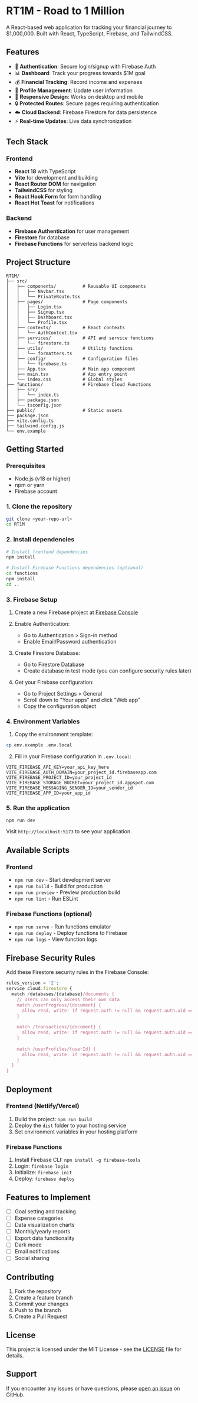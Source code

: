# RT1M - Road to 1 Million

A React-based web application for tracking your financial journey to $1,000,000. Built with React, TypeScript, Firebase, and TailwindCSS.

## Features

- 🔐 **Authentication**: Secure login/signup with Firebase Auth
- 📊 **Dashboard**: Track your progress towards $1M goal
- 💰 **Financial Tracking**: Record income and expenses
- 👤 **Profile Management**: Update user information
- 📱 **Responsive Design**: Works on desktop and mobile
- 🔒 **Protected Routes**: Secure pages requiring authentication
- ☁️ **Cloud Backend**: Firebase Firestore for data persistence
- ⚡ **Real-time Updates**: Live data synchronization

## Tech Stack

### Frontend
- **React 18** with TypeScript
- **Vite** for development and building
- **React Router DOM** for navigation
- **TailwindCSS** for styling
- **React Hook Form** for form handling
- **React Hot Toast** for notifications

### Backend
- **Firebase Authentication** for user management
- **Firestore** for database
- **Firebase Functions** for serverless backend logic

## Project Structure

```
RT1M/
├── src/
│   ├── components/          # Reusable UI components
│   │   ├── Navbar.tsx
│   │   └── PrivateRoute.tsx
│   ├── pages/               # Page components
│   │   ├── Login.tsx
│   │   ├── Signup.tsx
│   │   ├── Dashboard.tsx
│   │   └── Profile.tsx
│   ├── contexts/            # React contexts
│   │   └── AuthContext.tsx
│   ├── services/            # API and service functions
│   │   └── firestore.ts
│   ├── utils/               # Utility functions
│   │   └── formatters.ts
│   ├── config/              # Configuration files
│   │   └── firebase.ts
│   ├── App.tsx              # Main app component
│   ├── main.tsx             # App entry point
│   └── index.css            # Global styles
├── functions/               # Firebase Cloud Functions
│   ├── src/
│   │   └── index.ts
│   ├── package.json
│   └── tsconfig.json
├── public/                  # Static assets
├── package.json
├── vite.config.ts
├── tailwind.config.js
└── env.example
```

## Getting Started

### Prerequisites
- Node.js (v18 or higher)
- npm or yarn
- Firebase account

### 1. Clone the repository
```bash
git clone <your-repo-url>
cd RT1M
```

### 2. Install dependencies
```bash
# Install frontend dependencies
npm install

# Install Firebase Functions dependencies (optional)
cd functions
npm install
cd ..
```

### 3. Firebase Setup

1. Create a new Firebase project at [Firebase Console](https://console.firebase.google.com/)

2. Enable Authentication:
   - Go to Authentication > Sign-in method
   - Enable Email/Password authentication

3. Create Firestore Database:
   - Go to Firestore Database
   - Create database in test mode (you can configure security rules later)

4. Get your Firebase configuration:
   - Go to Project Settings > General
   - Scroll down to "Your apps" and click "Web app"
   - Copy the configuration object

### 4. Environment Variables

1. Copy the environment template:
```bash
cp env.example .env.local
```

2. Fill in your Firebase configuration in `.env.local`:
```env
VITE_FIREBASE_API_KEY=your_api_key_here
VITE_FIREBASE_AUTH_DOMAIN=your_project_id.firebaseapp.com
VITE_FIREBASE_PROJECT_ID=your_project_id
VITE_FIREBASE_STORAGE_BUCKET=your_project_id.appspot.com
VITE_FIREBASE_MESSAGING_SENDER_ID=your_sender_id
VITE_FIREBASE_APP_ID=your_app_id
```

### 5. Run the application

```bash
npm run dev
```

Visit `http://localhost:5173` to see your application.

## Available Scripts

### Frontend
- `npm run dev` - Start development server
- `npm run build` - Build for production
- `npm run preview` - Preview production build
- `npm run lint` - Run ESLint

### Firebase Functions (optional)
- `npm run serve` - Run functions emulator
- `npm run deploy` - Deploy functions to Firebase
- `npm run logs` - View function logs

## Firebase Security Rules

Add these Firestore security rules in the Firebase Console:

```javascript
rules_version = '2';
service cloud.firestore {
  match /databases/{database}/documents {
    // Users can only access their own data
    match /userProgress/{document} {
      allow read, write: if request.auth != null && request.auth.uid == resource.data.userId;
    }
    
    match /transactions/{document} {
      allow read, write: if request.auth != null && request.auth.uid == resource.data.userId;
    }
    
    match /userProfiles/{userId} {
      allow read, write: if request.auth != null && request.auth.uid == userId;
    }
  }
}
```

## Deployment

### Frontend (Netlify/Vercel)
1. Build the project: `npm run build`
2. Deploy the `dist` folder to your hosting service
3. Set environment variables in your hosting platform

### Firebase Functions
1. Install Firebase CLI: `npm install -g firebase-tools`
2. Login: `firebase login`
3. Initialize: `firebase init`
4. Deploy: `firebase deploy`

## Features to Implement

- [ ] Goal setting and tracking
- [ ] Expense categories
- [ ] Data visualization charts
- [ ] Monthly/yearly reports
- [ ] Export data functionality
- [ ] Dark mode
- [ ] Email notifications
- [ ] Social sharing

## Contributing

1. Fork the repository
2. Create a feature branch
3. Commit your changes
4. Push to the branch
5. Create a Pull Request

## License

This project is licensed under the MIT License - see the [LICENSE](LICENSE) file for details.

## Support

If you encounter any issues or have questions, please [open an issue](https://github.com/your-username/RT1M/issues) on GitHub. 